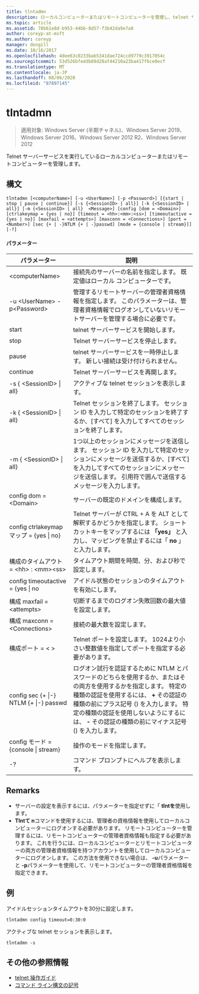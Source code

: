 ```yaml
---
title: tlntadmn
description: ローカルコンピューターまたはリモートコンピューターを管理し、telnet サーバーサービスを実行している tlntの管理に関する参照記事。
ms.topic: article
ms.assetid: 78b61e8d-b953-44bb-8d57-f3b42da9e7a8
author: coreyp-at-msft
ms.author: coreyp
manager: dongill
ms.date: 10/16/2017
ms.openlocfilehash: 4dee63c0233bab5341dae724ccd9779c3917054c
ms.sourcegitcommit: 53d526bfeddb89d28af44210a23ba417f6ce0ecf
ms.translationtype: MT
ms.contentlocale: ja-JP
ms.lasthandoff: 08/06/2020
ms.locfileid: "87897145"
---
```

# <a name="tlntadmn"></a>tlntadmn

> 適用対象: Windows Server (半期チャネル)、Windows Server 2019、Windows Server 2016、Windows Server 2012 R2、Windows Server 2012

Telnet サーバーサービスを実行しているローカルコンピューターまたはリモートコンピューターを管理します。

## <a name="syntax"></a>構文
```
tlntadmn [<computerName>] [-u <UserName>] [-p <Password>] [{start | stop | pause | continue}] [-s {<SessionID> | all}] [-k {<SessionID> | all}] [-m {<SessionID> | all}  <Message>] [config [dom = <Domain>] [ctrlakeymap = {yes | no}] [timeout = <hh>:<mm>:<ss>] [timeoutactive = {yes | no}] [maxfail = <attempts>] [maxconn = <Connections>] [port = <Number>] [sec {+ | -}NTLM {+ | -}passwd] [mode = {console | stream}]] [-?]
```
#### <a name="parameters"></a>パラメーター

|                   パラメーター                    |                                                                                                                                                       説明                                                                                                                                                        |
|------------------------------------------------|--------------------------------------------------------------------------------------------------------------------------------------------------------------------------------------------------------------------------------------------------------------------------------------------------------------------------|
|                \<computerName>                 |                                                                                                                    接続先のサーバーの名前を指定します。 既定値はローカル コンピューターです。                                                                                                                    |
|         -u \<UserName> -p\<Password>          |                                                管理するリモートサーバーの管理者資格情報を指定します。 このパラメーターは、管理者資格情報でログオンしていないリモートサーバーを管理する場合に必要です。                                                |
|                     start                      |                                                                                                                                            telnet サーバーサービスを開始します。                                                                                                                                             |
|                      stop                      |                                                                                                                                             Telnet サーバーサービスを停止します。                                                                                                                                              |
|                     pause                      |                                                                                                                          telnet サーバーサービスを一時停止します。 新しい接続は受け付けられません。                                                                                                                          |
|                    continue                    |                                                                                                                                            Telnet サーバーサービスを再開します。                                                                                                                                            |
|          -s { \<SessionID> &#124; all}          |                                                                                                                                             アクティブな telnet セッションを表示します。                                                                                                                                             |
|          -k { \<SessionID> &#124; all}          |                                                                                                        Telnet セッションを終了します。 セッション ID を入力して特定のセッションを終了するか、[すべて] を入力してすべてのセッションを終了します。                                                                                                         |
|    -m { \<SessionID> &#124; all}<Message>     |                                                   1つ以上のセッションにメッセージを送信します。 セッション ID を入力して特定のセッションにメッセージを送信するか、[すべて] を入力してすべてのセッションにメッセージを送信します。 引用符で囲んで送信するメッセージを入力します。                                                   |
|             config dom =\<Domain>             |                                                                                                                                      サーバーの既定のドメインを構成します。                                                                                                                                       |
|      config ctrlakeymap マップ = {yes &#124; no}      |                                                                                     Telnet サーバーが CTRL + A を ALT として解釈するかどうかを指定します。 ショートカットキーをマップするには **「yes」** と入力し、マッピングを禁止するには「 **no** 」と入力します。                                                                                     |
|       構成のタイムアウト = \<hh> : \<mm>\<ss>       |                                                                                                                                 タイムアウト期間を時間、分、および秒で設定します。                                                                                                                                 |
|     config timeoutactive = {yes &#124; no      |                                                                                                                                            アイドル状態のセッションのタイムアウトを有効にします。                                                                                                                                             |
|          構成 maxfail =\<attempts>          |                                                                                                                          切断するまでのログオン失敗回数の最大値を設定します。                                                                                                                          |
|        構成 maxconn =\<Connections>         |                                                                                                                                         接続の最大数を設定します。                                                                                                                                          |
|            構成ポート = < \>             |                                                                                                                    Telnet ポートを設定します。 1024より小さい整数値を指定してポートを指定する必要があります。                                                                                                                    |
| config sec {+ &#124;-} NTLM {+ &#124;-} passwd | ログオン試行を認証するために NTLM とパスワードのどちらを使用するか、またはその両方を使用するかを指定します。 特定の種類の認証を使用するには、 **+** その認証の種類の前にプラス記号 () を入力します。 特定の種類の認証を使用しないようにするには、 **-** その認証の種類の前にマイナス記号 () を入力します。 |
|     config モード = {console &#124; stream}      |                                                                                                                                             操作のモードを指定します。                                                                                                                                             |
|                       -?                       |                                                                                                                                           コマンド プロンプトにヘルプを表示します。                                                                                                                                           |

## <a name="remarks"></a>Remarks
-   サーバーの設定を表示するには、パラメーターを指定せずに「 **tlntを**使用します。
-   **Tlntて n**コマンドを使用するには、管理者の資格情報を使用してローカルコンピューターにログオンする必要があります。 リモートコンピューターを管理するには、リモートコンピューターの管理者資格情報も指定する必要があります。 これを行うには、ローカルコンピューターとリモートコンピューターの両方の管理者資格情報を持つアカウントを使用してローカルコンピューターにログオンします。 この方法を使用できない場合は、 **-u**パラメーターと **-p**パラメーターを使用して、リモートコンピューターの管理者資格情報を指定できます。

## <a name="examples"></a>例
アイドルセッションタイムアウトを30分に設定します。
```
tlntadmn config timeout=0:30:0
```
アクティブな telnet セッションを表示します。
```
tlntadmn -s
```

## <a name="additional-references"></a>その他の参照情報
-   [telnet 操作ガイド](/previous-versions/windows/it-pro/windows-server-2008-R2-and-2008/cc753164(v=ws.10))
- [コマンド ライン構文の記号](command-line-syntax-key.md)
